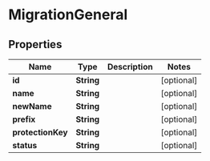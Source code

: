 

# MigrationGeneral

## Properties

Name | Type | Description | Notes
------------ | ------------- | ------------- | -------------
**id** | **String** |  |  [optional]
**name** | **String** |  |  [optional]
**newName** | **String** |  |  [optional]
**prefix** | **String** |  |  [optional]
**protectionKey** | **String** |  |  [optional]
**status** | **String** |  |  [optional]



